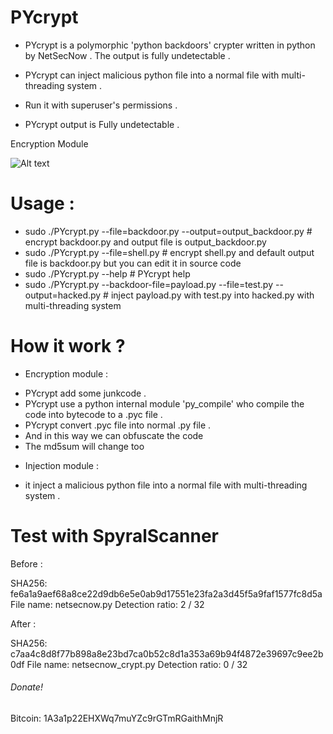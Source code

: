 # PYcrypt

- PYcrypt is a polymorphic 'python backdoors' crypter written in python by NetSecNow .
The output  is fully undetectable .

- PYcrypt can inject malicious python file into  a normal file with multi-threading system .

- Run it with superuser's permissions .
- PYcrypt output is Fully undetectable  .

Encryption Module

![Alt text](https://image.ibb.co/jO9mdd/Encryption_Module.png "Encryption Module ")


# Usage :

 - sudo  ./PYcrypt.py --file=backdoor.py --output=output_backdoor.py # encrypt backdoor.py and output file is output_backdoor.py
 - sudo ./PYcrypt.py --file=shell.py # encrypt shell.py and default output file  is backdoor.py but you can edit it in source code
 - sudo ./PYcrypt.py --help # PYcrypt help
 - sudo ./PYcrypt.py --backdoor-file=payload.py --file=test.py --output=hacked.py # inject payload.py with  test.py into hacked.py with multi-threading system
 
 # How it work ? 
 
 * Encryption module :
 
 - PYcrypt add some junkcode .
 - PYcrypt use a python internal module 'py_compile' who compile the code into bytecode to a .pyc file .
 - PYcrypt convert .pyc file into normal .py file .
 - And in this way we can obfuscate the code
 - The md5sum will change too
 
* Injection  module :

- it inject a malicious python file  into a normal file with multi-threading system .

 # Test with SpyralScanner
 
Before :
 
SHA256:	fe6a1a9aef68a8ce22d9db6e5e0ab9d17551e23fa2a3d45f5a9faf1577fc8d5a
File name:	netsecnow.py
Detection ratio:	2 / 32

After  :

SHA256:	c7aa4c8d8f77b898a8e23bd7ca0b52c8d1a353a69b94f4872e39697c9ee2b0df
File name:	netsecnow_crypt.py
Detection ratio:	0 / 32

###### Donate! 
Bitcoin: 1A3a1p22EHXWq7muYZc9rGTmRGaithMnjR
 


 
